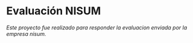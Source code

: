 # Evaluación NISUM

_Este proyecto fue realizado para responder la evaluacion enviada por la empresa nisum._

